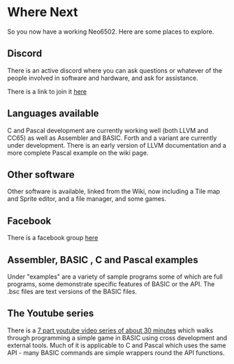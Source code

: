 # Where Next
So you now have a working Neo6502. Here are some places to explore.

## Discord
There is an active discord where you can ask questions or whatever of the people involved in software and hardware, and ask for assistance. 

There is a link to join it  [here](https://www.facebook.com/groups/745798620676673/permalink/852689913320876)

## Languages available

C and Pascal development are currently working well (both LLVM and CC65) as well as Assembler and BASIC. Forth and a variant are currently under development. There is an early version of LLVM documentation and a more complete Pascal example on the wiki page.

## Other software

Other software is available, linked from the Wiki, now including a Tile map and Sprite editor, and a file manager, and some games.

## Facebook
There is a facebook group  [here](https://www.facebook.com/groups/745798620676673)
## Assembler, BASIC , C and Pascal examples
Under "examples" are a variety of sample programs some of which are full programs, some demonstrate specific features of BASIC or the API. The .bsc files are text versions of the BASIC files.
## The Youtube series
There is a [7 part youtube video series of about 30 minutes](https://www.youtube.com/watch?v=FbcAHRVTqpE&list=PLP0Pow806SUMAOoiHSks_xqrspu9pPwnN) which walks through programming a simple game in BASIC using cross development and external tools. Much of it is applicable to C and Pascal which uses the same API - many BASIC commands are simple wrappers round the API functions.
